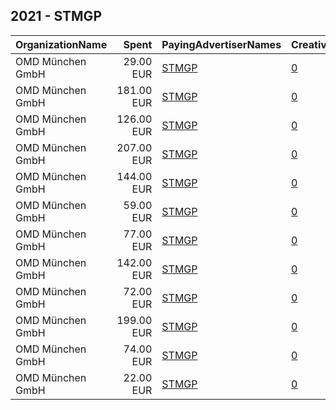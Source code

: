 ## 2021 - STMGP 
|OrganizationName|Spent|PayingAdvertiserNames|CreativeUrls|Impressions|Genders|AgeBrackets|CountryCodes|BillingAddresses|CandidateBallotInformation|
|:---|---:|:---|:---|---:|:---|:---|:---|:---|:---|
|OMD München GmbH|29.00 EUR|[STMGP](2021/STMGP.md)|[0](https://www.snap.com/political-ads/asset/f7cc21295d23ed6dd9df12010cd3ce10b0ce34984d3fea4887686e1a7b5b4b23?mediaType=mp4)|4,264||16-25|germany|"Blumenstraße 28,München,80331,DE"||
|OMD München GmbH|181.00 EUR|[STMGP](2021/STMGP.md)|[0](https://www.snap.com/political-ads/asset/f7cc21295d23ed6dd9df12010cd3ce10b0ce34984d3fea4887686e1a7b5b4b23?mediaType=mp4)|26,213||16-25|germany|"Blumenstraße 28,München,80331,DE"||
|OMD München GmbH|126.00 EUR|[STMGP](2021/STMGP.md)|[0](https://www.snap.com/political-ads/asset/f7cc21295d23ed6dd9df12010cd3ce10b0ce34984d3fea4887686e1a7b5b4b23?mediaType=mp4)|18,055||16-25|germany|"Blumenstraße 28,München,80331,DE"||
|OMD München GmbH|207.00 EUR|[STMGP](2021/STMGP.md)|[0](https://www.snap.com/political-ads/asset/bfc9aed2738a40759e88f8b382e138d6ba7c50e918c4be99d5de7efe549567e8?mediaType=mp4)|29,688||16-25|germany|"Blumenstraße 28,München,80331,DE"||
|OMD München GmbH|144.00 EUR|[STMGP](2021/STMGP.md)|[0](https://www.snap.com/political-ads/asset/bfc9aed2738a40759e88f8b382e138d6ba7c50e918c4be99d5de7efe549567e8?mediaType=mp4)|20,807||16-25|germany|"Blumenstraße 28,München,80331,DE"||
|OMD München GmbH|59.00 EUR|[STMGP](2021/STMGP.md)|[0](https://www.snap.com/political-ads/asset/bfc9aed2738a40759e88f8b382e138d6ba7c50e918c4be99d5de7efe549567e8?mediaType=mp4)|8,580||16-25|germany|"Blumenstraße 28,München,80331,DE"||
|OMD München GmbH|77.00 EUR|[STMGP](2021/STMGP.md)|[0](https://www.snap.com/political-ads/asset/f7cc21295d23ed6dd9df12010cd3ce10b0ce34984d3fea4887686e1a7b5b4b23?mediaType=mp4)|11,080||16-25|germany|"Blumenstraße 28,München,80331,DE"||
|OMD München GmbH|142.00 EUR|[STMGP](2021/STMGP.md)|[0](https://www.snap.com/political-ads/asset/f7cc21295d23ed6dd9df12010cd3ce10b0ce34984d3fea4887686e1a7b5b4b23?mediaType=mp4)|20,351||16-25|germany|"Blumenstraße 28,München,80331,DE"||
|OMD München GmbH|72.00 EUR|[STMGP](2021/STMGP.md)|[0](https://www.snap.com/political-ads/asset/bfc9aed2738a40759e88f8b382e138d6ba7c50e918c4be99d5de7efe549567e8?mediaType=mp4)|10,315||16-25|germany|"Blumenstraße 28,München,80331,DE"||
|OMD München GmbH|199.00 EUR|[STMGP](2021/STMGP.md)|[0](https://www.snap.com/political-ads/asset/f7cc21295d23ed6dd9df12010cd3ce10b0ce34984d3fea4887686e1a7b5b4b23?mediaType=mp4)|28,518||16-25|germany|"Blumenstraße 28,München,80331,DE"||
|OMD München GmbH|74.00 EUR|[STMGP](2021/STMGP.md)|[0](https://www.snap.com/political-ads/asset/f7cc21295d23ed6dd9df12010cd3ce10b0ce34984d3fea4887686e1a7b5b4b23?mediaType=mp4)|10,693||16-25|germany|"Blumenstraße 28,München,80331,DE"||
|OMD München GmbH|22.00 EUR|[STMGP](2021/STMGP.md)|[0](https://www.snap.com/political-ads/asset/bfc9aed2738a40759e88f8b382e138d6ba7c50e918c4be99d5de7efe549567e8?mediaType=mp4)|3,240||16-25|germany|"Blumenstraße 28,München,80331,DE"||
